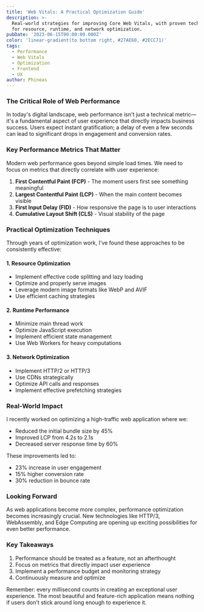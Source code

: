 ```yaml
---
title: 'Web Vitals: A Practical Optimization Guide'
description: >-
  Real-world strategies for improving Core Web Vitals, with proven techniques
  for resource, runtime, and network optimization.
pubDate: '2023-06-15T00:00:00.000Z'
color: 'linear-gradient(to bottom right, #27AE60, #2ECC71)'
tags:
  - Performance
  - Web Vitals
  - Optimization
  - Frontend
  - UX
author: Phineas
---
```


### The Critical Role of Web Performance

In today's digital landscape, web performance isn't just a technical metric—it's a fundamental aspect of user experience that directly impacts business success. Users expect instant gratification; a delay of even a few seconds can lead to significant drops in engagement and conversion rates.

### Key Performance Metrics That Matter

Modern web performance goes beyond simple load times. We need to focus on metrics that directly correlate with user experience:

1. **First Contentful Paint (FCP)** - The moment users first see something meaningful
2. **Largest Contentful Paint (LCP)** - When the main content becomes visible
3. **First Input Delay (FID)** - How responsive the page is to user interactions
4. **Cumulative Layout Shift (CLS)** - Visual stability of the page

### Practical Optimization Techniques

Through years of optimization work, I've found these approaches to be consistently effective:

#### 1. Resource Optimization
- Implement effective code splitting and lazy loading
- Optimize and properly serve images
- Leverage modern image formats like WebP and AVIF
- Use efficient caching strategies

#### 2. Runtime Performance
- Minimize main thread work
- Optimize JavaScript execution
- Implement efficient state management
- Use Web Workers for heavy computations

#### 3. Network Optimization
- Implement HTTP/2 or HTTP/3
- Use CDNs strategically
- Optimize API calls and responses
- Implement effective prefetching strategies

### Real-World Impact

I recently worked on optimizing a high-traffic web application where we:
- Reduced the initial bundle size by 45%
- Improved LCP from 4.2s to 2.1s
- Decreased server response time by 60%

These improvements led to:
- 23% increase in user engagement
- 15% higher conversion rate
- 30% reduction in bounce rate

### Looking Forward

As web applications become more complex, performance optimization becomes increasingly crucial. New technologies like HTTP/3, WebAssembly, and Edge Computing are opening up exciting possibilities for even better performance.

### Key Takeaways

1. Performance should be treated as a feature, not an afterthought
2. Focus on metrics that directly impact user experience
3. Implement a performance budget and monitoring strategy
4. Continuously measure and optimize

Remember: every millisecond counts in creating an exceptional user experience. The most beautiful and feature-rich application means nothing if users don't stick around long enough to experience it.
